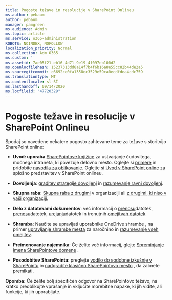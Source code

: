 ```yaml
---
title: Pogoste težave in resolucije v SharePoint Onlineu
ms.author: pebaum
author: pebaum
manager: pamgreen
ms.audience: Admin
ms.topic: article
ms.service: o365-administration
ROBOTS: NOINDEX, NOFOLLOW
localization_priority: Normal
ms.collection: Adm_O365
ms.custom: ''
ms.assetid: 7ae05f21-eb16-4d71-9e19-4f097eb100d2
ms.openlocfilehash: 15237313dd8a14f7b4f6b16a8e55cc82b44de2a5
ms.sourcegitcommit: c6692ce0fa1358ec3529e59ca0ecdfdea4cdc759
ms.translationtype: MT
ms.contentlocale: sl-SI
ms.lasthandoff: 09/14/2020
ms.locfileid: "47720329"
---
```

# <a name="sharepoint-online-common-issues-and-resolutions"></a>Pogoste težave in resolucije v SharePoint Onlineu

Spodaj so navedene nekatere pogosto zahtevane teme za težave s storitvijo SharePoint online:

- **Uvod: uporaba** [SharePointove knjižice](https://lookbook.microsoft.com/assets/SharePoint_lookbook_2019.pdf) za ustvarjanje čudovitega, močnega intraneta, ki povezuje delovno mesto. Oglejte si [primere](https://lookbook.microsoft.com/) in pridobite [navodila za oblikovanje](https://spdesign.azurewebsites.net/). Oglejte si [Uvod v SharePoint online](https://docs.microsoft.com/sharepoint/introduction) za splošno predstavitev v SharePoint onlineu.

- **Dovoljenja**: [graditev strategije dovoljenj](https://docs.microsoft.com/sharepoint/default-sharepoint-groups) in [razumevanje ravni dovoljenj](https://docs.microsoft.com/sharepoint/understanding-permission-levels).

- **Skupna raba**: [Skupna raba z drugimi](https://docs.microsoft.com/sharepoint/default-sharepoint-groups) v organizaciji ali [z drugimi, ki niso v vaši organizaciji](https://docs.microsoft.com/sharepoint/external-sharing-overview).

- **Delo z datotekami dokumentov**: več informacij o [prenosu](https://support.office.com/article/Upload-a-folder-or-files-to-a-document-library-eb18fcba-c953-4d45-8d90-8da66edeacdb)datotek, [prenosu](https://support.office.com/article/Download-files-and-folders-from-OneDrive-or-SharePoint-5c7397b7-19c7-4893-84fe-d02e8fa5df05)datotek, [urejanju](https://support.office.com/article/Edit-a-document-in-a-document-library-02d8497f-1c13-4114-949a-b8466f639b07)datotek in trenutnih [omejitvah datotek](https://support.office.com/article/invalid-file-names-and-file-types-in-onedrive-onedrive-for-business-and-sharepoint-64883a5d-228e-48f5-b3d2-eb39e07630fa)

- **Shramba**: Naučite se upravljati uporabnike OneDrive shrambe </a> , na primer [upravljanje shrambe mesta](https://docs.microsoft.com/sharepoint/manage-site-collection-storage-limits) za naročnino in [razumevanje vseh omejitev](https://docs.microsoft.com/office365/servicedescriptions/sharepoint-online-service-description/sharepoint-online-limits).

- **Preimenovanje najemnika**: Če želite več informacij, glejte [Spreminjanje imena SharePointove domene](https://docs.microsoft.com/sharepoint/change-your-sharepoint-domain-name) .

- **Posodobitev SharePointa**: preglejte [vodilo do sodobne izkušnje v SharePointu](https://docs.microsoft.com/sharepoint/guide-to-sharepoint-modern-experience) in [nadgradite klasično SharePointovo mesto](https://docs.microsoft.com/sharepoint/dev/transform/modernize-classic-sites) , da začnete premikati.

**Opomba:** Če želite bolj specifičen odgovor na SharePointovo težavo, na kratko preoblikujte vprašanje in vključite morebitne napake, ki jih vidite, ali funkcije, ki jih uporabljate.